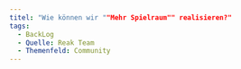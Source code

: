 ```yaml
---
titel: "Wie können wir ""Mehr Spielraum"" realisieren?"
tags:
  - BackLog
  - Quelle: Reak Team
  - Themenfeld: Community
---
```

